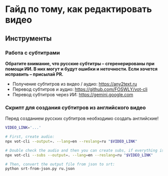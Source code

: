 # Гайд по тому, как редактировать видео

## Инструменты

### Работа с субтитрами

**Обратите внимание, что русские субтитры – сгеренерированы при помощи ИИ. В них могут и будут ошибки и неточности. Если хочется исправить – присылай PR.**

- Получение субтитров из видео / аудио: https://any2text.ru
- Перевод субтитров и аудио: https://github.com/FOSWLY/vot-cli
- Перевод субтитров через ИИ: https://gemini.google.com

### Скрипт для создания субтитров из английского видео

Перед созданием русских субтитров необходимо создать английские!

```bash
VIDEO_LINK='...'

# First, create audio:
npx vot-cli --output=. --lang=en --reslang=ru "$VIDEO_LINK"

# Double check the audio and then you can create subs, if everything is fine:
npx vot-cli --subs --output=. --lang=en --reslang=ru "$VIDEO_LINK"

# Then, convert the output file from json to srt:
python srt-from-json.py ru.json
```
